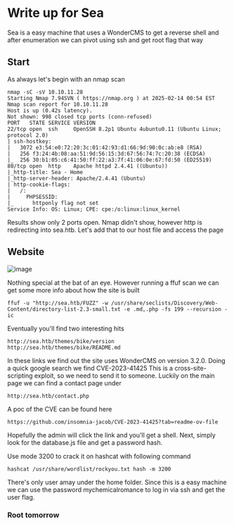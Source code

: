 # Write up for Sea
Sea is a easy machine that uses a WonderCMS to get a reverse shell and after enumeration we can pivot using ssh and get root flag that way

## Start
As always let's begin with an nmap scan
```
nmap -sC -sV 10.10.11.28
Starting Nmap 7.94SVN ( https://nmap.org ) at 2025-02-14 00:54 EST
Nmap scan report for 10.10.11.28
Host is up (0.42s latency).
Not shown: 998 closed tcp ports (conn-refused)
PORT   STATE SERVICE VERSION
22/tcp open  ssh     OpenSSH 8.2p1 Ubuntu 4ubuntu0.11 (Ubuntu Linux; protocol 2.0)
| ssh-hostkey: 
|   3072 e3:54:e0:72:20:3c:01:42:93:d1:66:9d:90:0c:ab:e8 (RSA)
|   256 f3:24:4b:08:aa:51:9d:56:15:3d:67:56:74:7c:20:38 (ECDSA)
|_  256 30:b1:05:c6:41:50:ff:22:a3:7f:41:06:0e:67:fd:50 (ED25519)
80/tcp open  http    Apache httpd 2.4.41 ((Ubuntu))
|_http-title: Sea - Home
|_http-server-header: Apache/2.4.41 (Ubuntu)
| http-cookie-flags: 
|   /: 
|     PHPSESSID: 
|_      httponly flag not set
Service Info: OS: Linux; CPE: cpe:/o:linux:linux_kernel
```
Results show only 2 ports open. Nmap didn't show, however http is redirecting into sea.htb.
Let's add that to our host file and access the page 

## Website 

![image](https://github.com/user-attachments/assets/e0fc2844-5327-4d27-8383-aa065f1fe8cc)

Nothing special at the bat of an eye. However running a ffuf scan we can get some more info about how the site is built
```
ffuf -u "http://sea.htb/FUZZ" -w /usr/share/seclists/Discovery/Web-Content/directory-list-2.3-small.txt -e .md,.php -fs 199 --recursion -ic
```
Eventually you'll find two interesting hits

```
http://sea.htb/themes/bike/version
http://sea.htb/themes/bike/README.md
```

In these links we find out the site uses WonderCMS on version 3.2.0.
Doing a quick google search we find CVE-2023-41425
This is a cross-site-scripting exploit, so we need to send it to someone. Luckily on the main page we can find a contact page under
```
http://sea.htb/contact.php
```
A poc of the CVE can be found here
```
https://github.com/insomnia-jacob/CVE-2023-41425?tab=readme-ov-file
```
Hopefully the admin will click the link and you'll get a shell.
Next, simply look for the database.js file and get a password hash.

Use mode 3200 to crack it on hashcat with following command
```
hashcat /usr/share/wordlist/rockyou.txt hash -m 3200
```

There's only user amay under the home folder. Since this is a easy machine we can use the password mychemicalromance to log in via ssh and get the user flag.

### Root tomorrow
